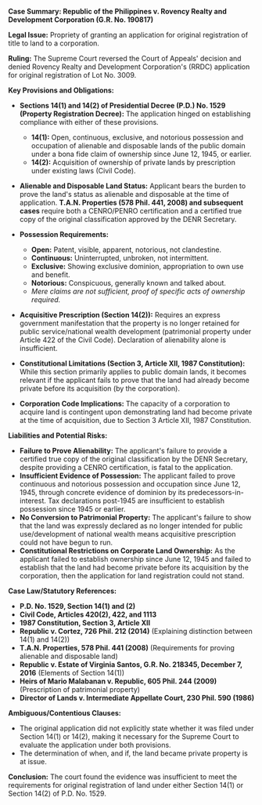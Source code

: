 **Case Summary: Republic of the Philippines v. Rovency Realty and Development Corporation (G.R. No. 190817)**

**Legal Issue:** Propriety of granting an application for original registration of title to land to a corporation.

**Ruling:** The Supreme Court reversed the Court of Appeals' decision and denied Rovency Realty and Development Corporation's (RRDC) application for original registration of Lot No. 3009.

**Key Provisions and Obligations:**

*   **Sections 14(1) and 14(2) of Presidential Decree (P.D.) No. 1529 (Property Registration Decree):** The application hinged on establishing compliance with either of these provisions.
    *   **14(1):** Open, continuous, exclusive, and notorious possession and occupation of alienable and disposable lands of the public domain under a bona fide claim of ownership since June 12, 1945, or earlier.
    *   **14(2):** Acquisition of ownership of private lands by prescription under existing laws (Civil Code).

*   **Alienable and Disposable Land Status:** Applicant bears the burden to prove the land's status as alienable and disposable at the time of application. **T.A.N. Properties (578 Phil. 441, 2008) and subsequent cases** require both a CENRO/PENRO certification and a certified true copy of the original classification approved by the DENR Secretary.

*   **Possession Requirements:**
    *   **Open:** Patent, visible, apparent, notorious, not clandestine.
    *   **Continuous:** Uninterrupted, unbroken, not intermittent.
    *   **Exclusive:** Showing exclusive dominion, appropriation to own use and benefit.
    *   **Notorious:** Conspicuous, generally known and talked about.
    *   *Mere claims are not sufficient, proof of specific acts of ownership required.*

*   **Acquisitive Prescription (Section 14(2)):** Requires an express government manifestation that the property is no longer retained for public service/national wealth development (patrimonial property under Article 422 of the Civil Code). Declaration of alienability alone is insufficient.

*   **Constitutional Limitations (Section 3, Article XII, 1987 Constitution):** While this section primarily applies to public domain lands, it becomes relevant if the applicant fails to prove that the land had already become private before its acquisition (by the corporation).

*   **Corporation Code Implications:** The capacity of a corporation to acquire land is contingent upon demonstrating land had become private at the time of acquisition, due to Section 3 Article XII, 1987 Constitution.

**Liabilities and Potential Risks:**

*   **Failure to Prove Alienability:**  The applicant's failure to provide a certified true copy of the original classification by the DENR Secretary, despite providing a CENRO certification, is fatal to the application.
*   **Insufficient Evidence of Possession:** The applicant failed to prove continuous and notorious possession and occupation since June 12, 1945, through concrete evidence of dominion by its predecessors-in-interest. Tax declarations post-1945 are insufficient to establish possession since 1945 or earlier.
*   **No Conversion to Patrimonial Property:** The applicant's failure to show that the land was expressly declared as no longer intended for public use/development of national wealth means acquisitive prescription could not have begun to run.
*   **Constitutional Restrictions on Corporate Land Ownership:** As the applicant failed to establish ownership since June 12, 1945 and failed to establish that the land had become private before its acquisition by the corporation, then the application for land registration could not stand.

**Case Law/Statutory References:**

*   **P.D. No. 1529, Section 14(1) and (2)**
*   **Civil Code, Articles 420(2), 422, and 1113**
*   **1987 Constitution, Section 3, Article XII**
*   **Republic v. Cortez, 726 Phil. 212 (2014)** (Explaining distinction between 14(1) and 14(2))
*   **T.A.N. Properties, 578 Phil. 441 (2008)** (Requirements for proving alienable and disposable land)
*   **Republic v. Estate of Virginia Santos, G.R. No. 218345, December 7, 2016** (Elements of Section 14(1))
*   **Heirs of Mario Malabanan v. Republic, 605 Phil. 244 (2009)** (Prescription of patrimonial property)
*   **Director of Lands v. Intermediate Appellate Court, 230 Phil. 590 (1986)**

**Ambiguous/Contentious Clauses:**

*   The original application did not explicitly state whether it was filed under Section 14(1) or 14(2), making it necessary for the Supreme Court to evaluate the application under both provisions.
*   The determination of when, and if, the land became private property is at issue.

**Conclusion:** The court found the evidence was insufficient to meet the requirements for original registration of land under either Section 14(1) or Section 14(2) of P.D. No. 1529.
